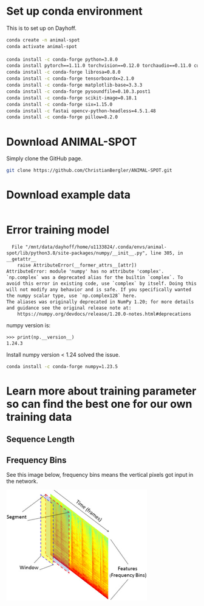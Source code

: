 # Set up conda environment 

This is to set up on Dayhoff. 

```sh
conda create -n animal-spot
conda activate animal-spot

conda install -c conda-forge python=3.8.0
conda install pytorch==1.11.0 torchvision==0.12.0 torchaudio==0.11.0 cudatoolkit=11.3 -c pytorch 
conda install -c conda-forge librosa=0.8.0
conda install -c conda-forge tensorboardx=2.1.0
conda install -c conda-forge matplotlib-base=3.3.3
conda install -c conda-forge pysoundfile=0.10.3.post1
conda install -c conda-forge scikit-image=0.18.1
conda install -c conda-forge six=1.15.0
conda install -c fastai opencv-python-headless=4.5.1.48
conda install -c conda-forge pillow=8.2.0
```

# Download ANIMAL-SPOT 

Simply clone the GitHub page. 

```sh
git clone https://github.com/ChristianBergler/ANIMAL-SPOT.git
```

# Download example data 

```sh

```

# Error training model

```
  File "/mnt/data/dayhoff/home/u1133824/.conda/envs/animal-spot/lib/python3.8/site-packages/numpy/__init__.py", line 305, in __getattr__
    raise AttributeError(__former_attrs__[attr])
AttributeError: module 'numpy' has no attribute 'complex'.
`np.complex` was a deprecated alias for the builtin `complex`. To avoid this error in existing code, use `complex` by itself. Doing this will not modify any behavior and is safe. If you specifically wanted the numpy scalar type, use `np.complex128` here.
The aliases was originally deprecated in NumPy 1.20; for more details and guidance see the original release note at:
    https://numpy.org/devdocs/release/1.20.0-notes.html#deprecations
```

numpy version is:

```
>>> print(np.__version__)
1.24.3
```

Install numpy version < 1.24 solved the issue. 

```sh
conda install -c conda-forge numpy=1.23.5 
```

# Learn more about training parameter so can find the best one for our own training data 

## Sequence Length





## Frequency Bins

See this image below, frequency bins means the vertical pixels got input in the network. 

![freq_bins](animal-spot-figures/frequency_bins.jpg) 



